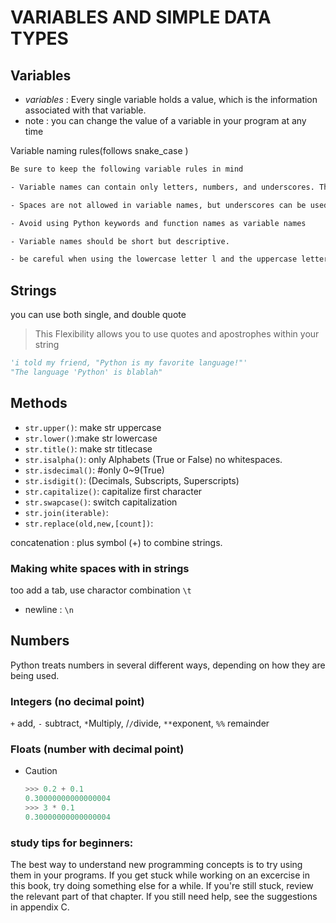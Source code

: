 # VARIABLES AND SIMPLE DATA TYPES

## Variables

- *variables* : Every single variable holds a value, which is the information associated with that variable.
- note : you can change the value of a variable in your program at any time

Variable naming rules(follows snake_case )

```bash
Be sure to keep the following variable rules in mind

- Variable names can contain only letters, numbers, and underscores. They can start with a letter or an underscore, but not with a number.

- Spaces are not allowed in variable names, but underscores can be used to separate words in variable names.

- Avoid using Python keywords and function names as variable names

- Variable names should be short but descriptive. 

- be careful when using the lowercase letter l and the uppercase letter O.
```

## Strings

you can use both single, and double quote

> This Flexibility allows you to use quotes and apostrophes within your string

```python
'i told my friend, "Python is my favorite language!"'
"The language 'Python' is blablah"
```

## Methods

- `str.upper()`: make str uppercase
- `str.lower()`:make str lowercase
- `str.title()`: make str titlecase
- `str.isalpha()`: only Alphabets (True or False) no whitespaces.
- `str.isdecimal()`: #only 0~9(True)
- `str.isdigit()`: (Decimals, Subscripts, Superscripts)
-  `str.capitalize()`: capitalize first character
- `str.swapcase()`: switch capitalization
- `str.join(iterable)`:
- `str.replace(old,new,[count])`:

concatenation : plus symbol (+) to combine strings. 




### Making white spaces with in strings

too add a tab, use charactor combination `\t`

- newline : `\n`

## Numbers

Python treats numbers in several different ways, depending on how they are being used.

### Integers (no decimal point)

`+` add, `-` subtract, `*`Multiply, /`/`divide, `**`exponent, `%%` remainder



### Floats (number with decimal point)

- Caution

  ```python
  >>> 0.2 + 0.1
  0.30000000000000004
  >>> 3 * 0.1
  0.30000000000000004
  ```

### study tips for beginners:

The best way to understand new programming concepts is to try using them in your programs. If you get stuck while working on an excercise in this book, try doing something else for a while. If you're still stuck, review the relevant part of that chapter. If you still need help, see the suggestions in appendix C.